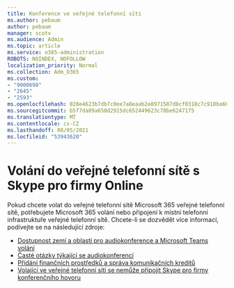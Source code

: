```yaml
---
title: Konference ve veřejné telefonní síti
ms.author: pebaum
author: pebaum
manager: scotv
ms.audience: Admin
ms.topic: article
ms.service: o365-administration
ROBOTS: NOINDEX, NOFOLLOW
localization_priority: Normal
ms.collection: Adm_O365
ms.custom:
- "9000698"
- "2645"
- "2593"
ms.openlocfilehash: 028e4623b7db7c0ee7a8eaab2e8971587d8cf0318c7c918ba6621f0d57b116be
ms.sourcegitcommit: b5f7da89a650d2915dc652449623c78be6247175
ms.translationtype: MT
ms.contentlocale: cs-CZ
ms.lasthandoff: 08/05/2021
ms.locfileid: "53943620"
---
```

# <a name="pstn-calling-with-skype-for-business-online"></a>Volání do veřejné telefonní sítě s Skype pro firmy Online

Pokud chcete volat do veřejné telefonní sítě [](https://docs.microsoft.com/microsoftteams/what-is-phone-system-in-office-365#more-about-calling-plans) Microsoft 365 veřejné telefonní sítě, potřebujete Microsoft 365 volání nebo připojení k místní telefonní infrastruktuře veřejné telefonní sítě. Chcete-li se dozvědět více informací, podívejte se na následující zdroje: 

- [Dostupnost zemí a oblastí pro audiokonference a Microsoft Teams volání](https://docs.microsoft.com/microsoftteams/country-and-region-availability-for-audio-conferencing-and-calling-plans/country-and-region-availability-for-audio-conferencing-and-calling-plans) 
- [Časté otázky týkající se audiokonferencí](https://docs.microsoft.com/microsoftteams/audio-conferencing-common-questions)
- [Přidání finančních prostředků a správa komunikačních kreditů](https://docs.microsoft.com/microsoftteams/add-funds-and-manage-communications-credits)
- [Volající ve veřejné telefonní síti se nemůže připojit Skype pro firmy konferenčního hovoru](https://docs.microsoft.com/SkypeForBusiness/troubleshoot/online-conferencing/pstn-callers-cant-join-dial-in-call)